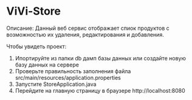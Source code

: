 # ViVi-Store
Описание:
Данный веб сервис отображает спиок продуктов с возможностью их удаления, редактирования и добавления.

Чтобы увидеть проект:
1. Ипортируйте из папки db дамп базы данных или создайте новую базу данных на сервере
2. Проверьте правильность заполнения файла src/main/resources/application.properties
3. Запустите StoreApplication.java
4. Перейдите на главную страницу в браузере http://localhost:8080
